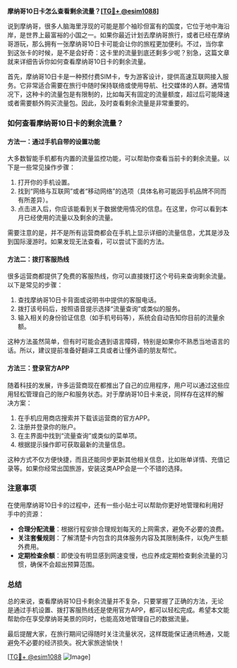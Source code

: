 **摩纳哥10日卡怎么查看剩余流量？[[TG💪+ @esim1088](https://t.me/s/esim1088)]**

说到摩纳哥，很多人脑海里浮现的可能是那个袖珍但富有的国度，它位于地中海沿岸，是世界上最富裕的小国之一。如果你最近计划去摩纳哥旅行，或者已经在摩纳哥游玩，那么拥有一张摩纳哥10日卡可能会让你的旅程更加便利。不过，当你拿到这张卡的时候，是不是会好奇：这卡里的流量到底还剩多少呢？别急，这篇文章就来详细告诉你如何查看摩纳哥10日卡的剩余流量。

首先，摩纳哥10日卡是一种预付费SIM卡，专为游客设计，提供高速互联网接入服务。它非常适合需要在旅行中随时保持联络或使用导航、社交媒体的人群。通常情况下，这种卡的流量包是有限制的，比如每天有固定的流量额度，超过后可能降速或者需要额外购买流量包。因此，及时查看剩余流量是非常重要的。

### **如何查看摩纳哥10日卡的剩余流量？**

#### **方法一：通过手机自带的设置功能**
大多数智能手机都有内置的流量监控功能，可以帮助你查看当前卡的剩余流量。以下是一些常见操作步骤：

1. 打开你的手机设置。
2. 找到“网络与互联网”或者“移动网络”的选项（具体名称可能因手机品牌不同而有所差异）。
3. 点击进入后，你应该能看到关于数据使用情况的信息。在这里，你可以看到本月已经使用的流量以及剩余的流量。

需要注意的是，并不是所有运营商都会在手机上显示详细的流量信息，尤其是涉及到国际漫游时。如果发现无法查看，可以尝试下面的方法。

#### **方法二：拨打客服热线**
很多运营商都提供了免费的客服热线，你可以直接拨打这个号码来查询剩余流量。以下是常见的步骤：

1. 查找摩纳哥10日卡背面或说明书中提供的客服电话。
2. 拨打该号码后，按照语音提示选择“流量查询”或类似的服务。
3. 输入相关的身份验证信息（如手机号码等），系统会自动告知你目前的流量余额。

这种方法虽然简单，但有时可能会遇到语言障碍，特别是如果你不熟悉当地语言的话。所以，建议提前准备好翻译工具或者让懂外语的朋友帮忙。

#### **方法三：登录官方APP**
随着科技的发展，许多运营商现在都推出了自己的应用程序，用户可以通过这些应用轻松管理自己的账户和服务状态。对于摩纳哥10日卡来说，同样存在这样的解决方案：

1. 在手机应用商店搜索并下载该运营商的官方APP。
2. 注册并登录你的账户。
3. 在主界面中找到“流量查询”或类似的菜单项。
4. 根据提示操作即可获取最新的流量信息。

这种方式不仅方便快捷，而且还能同步更新其他相关信息，比如账单详情、充值记录等。如果你经常出国旅游，安装这类APP会是一个不错的选择。

### **注意事项**
在使用摩纳哥10日卡的过程中，还有一些小贴士可以帮助你更好地管理和利用好手中的资源：

- **合理分配流量**：根据行程安排合理规划每天的上网需求，避免不必要的浪费。
- **关注套餐规则**：了解清楚卡内包含的具体服务内容及其限制条件，以免产生额外费用。
- **定期检查余额**：即使没有明显感到网速变慢，也应养成定期检查剩余流量的习惯，确保不会超出预算范围。

### **总结**
总的来说，查看摩纳哥10日卡剩余流量并不复杂，只要掌握了正确的方法，无论是通过手机设置、拨打客服热线还是使用官方APP，都可以轻松完成。希望本文能帮助你在享受摩纳哥美景的同时，也能高效地管理自己的数据流量。

最后提醒大家，在旅行期间记得随时关注流量状况，这样既能保证通讯畅通，又能避免不必要的经济损失。祝大家旅途愉快！

[[TG💪+ @esim1088](https://t.me/s/esim1088) ![Image](https://i.postimg.cc/4NQfJmqS/Snipaste-2025-05-13-00-14-12.png)]